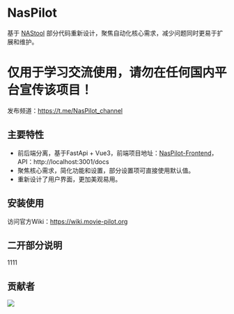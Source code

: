 # NasPilot

基于 [NAStool](https://github.com/NAStool/nas-tools) 部分代码重新设计，聚焦自动化核心需求，减少问题同时更易于扩展和维护。

# 仅用于学习交流使用，请勿在任何国内平台宣传该项目！

发布频道：https://t.me/NasPilot_channel

## 主要特性

- 前后端分离，基于FastApi + Vue3，前端项目地址：[NasPilot-Frontend](https://github.com/fortunearterial/NasPilot-Frontend)，API：http://localhost:3001/docs
- 聚焦核心需求，简化功能和设置，部分设置项可直接使用默认值。
- 重新设计了用户界面，更加美观易用。

## 安装使用

访问官方Wiki：https://wiki.movie-pilot.org

## 二开部分说明

1111

## 贡献者

<a href="https://github.com/fortunearterial/NasPilot/graphs/contributors">
  <img src="https://contrib.rocks/image?repo=fortunearterial/NasPilot" />
</a>